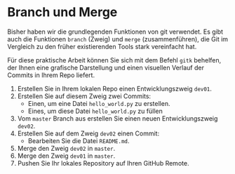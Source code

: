 # Branch und Merge

Bisher haben wir die grundlegenden Funktionen von git verwendet. Es gibt auch die Funktionen `branch` (Zweig) und `merge` (zusammenführen), die Git im Vergleich zu den früher existierenden Tools stark vereinfacht hat.

Für diese praktische Arbeit können Sie sich mit dem Befehl `gitk` behelfen, der Ihnen eine grafische Darstellung und einen visuellen Verlauf der Commits in Ihrem Repo liefert.

1. Erstellen Sie in Ihrem lokalen Repo einen Entwicklungszweig `dev01`.
2. Erstellen Sie auf diesem Zweig zwei Commits:
   * Einen, um eine Datei `hello_world.py` zu erstellen.
   * Eines, um diese Datei `hello_world.py` zu füllen
3. Vom `master` Branch aus erstellen Sie einen neuen Entwicklungszweig `dev02`.
4. Erstellen Sie auf dem Zweig `dev02` einen Commit:
   * Bearbeiten Sie die Datei `README.md`.
5. Merge den Zweig `dev02` in `master`.
6. Merge den Zweig `dev01` in `master`.
7. Pushen Sie Ihr lokales Repository auf Ihren GitHub Remote.
